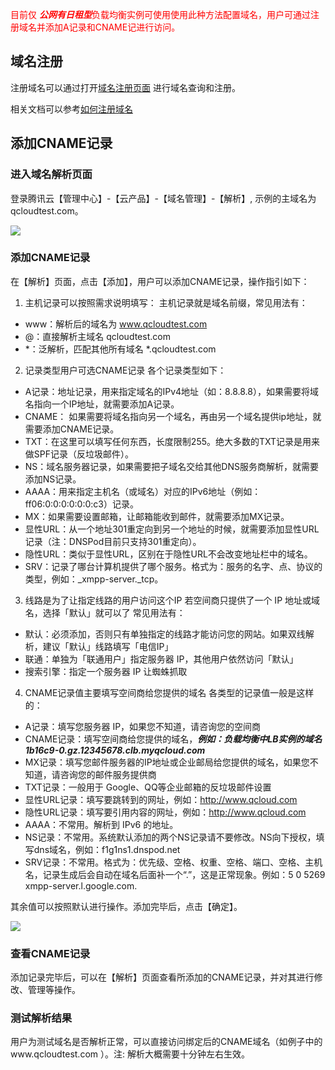 <font color="red">目前仅 ***公网有日租型***负载均衡实例可使用使用此种方法配置域名，用户可通过注册域名并添加A记录和CNAME记进行访问。</font>

## 域名注册

注册域名可以通过打开[域名注册页面](https://www.qcloud.com/product/dm.html) 进行域名查询和注册。

相关文档可以参考[如何注册域名](https://www.qcloud.com/doc/product/242/3717)

## 添加CNAME记录

### 进入域名解析页面

登录腾讯云【管理中心】-【云产品】-【域名管理】-【解析】, 示例的主域名为qcloudtest.com。

![](//mccdn.qcloud.com/static/img/196c66e6643ccd88eba9f8b9373a297e/image.png)

### 添加CNAME记录

在【解析】页面，点击【添加】，用户可以添加CNAME记录，操作指引如下：

1. 主机记录可以按照需求说明填写：
主机记录就是域名前缀，常见用法有：
- www：解析后的域名为 www.qcloudtest.com
- @：直接解析主域名 qcloudtest.com
- *：泛解析，匹配其他所有域名 *.qcloudtest.com

2. 记录类型用户可选CNAME记录
各个记录类型如下：
- A记录：地址记录，用来指定域名的IPv4地址（如：8.8.8.8），如果需要将域名指向一个IP地址，就需要添加A记录。
- CNAME： 如果需要将域名指向另一个域名，再由另一个域名提供ip地址，就需要添加CNAME记录。
- TXT：在这里可以填写任何东西，长度限制255。绝大多数的TXT记录是用来做SPF记录（反垃圾邮件）。
- NS：域名服务器记录，如果需要把子域名交给其他DNS服务商解析，就需要添加NS记录。
- AAAA：用来指定主机名（或域名）对应的IPv6地址（例如：ff06:0:0:0:0:0:0:c3）记录。
- MX：如果需要设置邮箱，让邮箱能收到邮件，就需要添加MX记录。
- 显性URL：从一个地址301重定向到另一个地址的时候，就需要添加显性URL记录（注：DNSPod目前只支持301重定向）。
- 隐性URL：类似于显性URL，区别在于隐性URL不会改变地址栏中的域名。
- SRV：记录了哪台计算机提供了哪个服务。格式为：服务的名字、点、协议的类型，例如：_xmpp-server._tcp。

3. 线路是为了让指定线路的用户访问这个IP
若空间商只提供了一个 IP 地址或域名，选择「默认」就可以了
常见用法有：
- 默认：必须添加，否则只有单独指定的线路才能访问您的网站。如果双线解析，建议「默认」线路填写「电信IP」
- 联通：单独为「联通用户」指定服务器 IP，其他用户依然访问「默认」
- 搜索引擎：指定一个服务器 IP 让蜘蛛抓取

4. CNAME记录值主要填写空间商给您提供的域名
各类型的记录值一般是这样的：
- A记录：填写您服务器 IP，如果您不知道，请咨询您的空间商
- CNAME记录：填写空间商给您提供的域名，***例如：负载均衡中LB实例的域名1b16c9-0.gz.12345678.clb.myqcloud.com*** 
- MX记录：填写您邮件服务器的IP地址或企业邮局给您提供的域名，如果您不知道，请咨询您的邮件服务提供商
- TXT记录：一般用于 Google、QQ等企业邮箱的反垃圾邮件设置
- 显性URL记录：填写要跳转到的网址，例如：http://www.qcloud.com
- 隐性URL记录：填写要引用内容的网址，例如：http://www.qcloud.com
- AAAA：不常用。解析到 IPv6 的地址。
- NS记录：不常用。系统默认添加的两个NS记录请不要修改。NS向下授权，填写dns域名，例如：f1g1ns1.dnspod.net
- SRV记录：不常用。格式为：优先级、空格、权重、空格、端口、空格、主机名，记录生成后会自动在域名后面补一个“.”，这是正常现象。例如：5 0 5269 xmpp-server.l.google.com.

其余值可以按照默认进行操作。添加完毕后，点击【确定】。

![](//mccdn.qcloud.com/static/img/3d952308d0e576fa3a2be640b3238074/image.png)

### 查看CNAME记录

添加记录完毕后，可以在【解析】页面查看所添加的CNAME记录，并对其进行修改、管理等操作。

### 测试解析结果

用户为测试域名是否解析正常，可以直接访问绑定后的CNAME域名（如例子中的www.qcloudtest.com ）。注: 解析大概需要十分钟左右生效。
